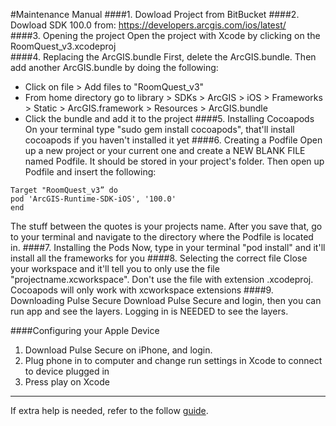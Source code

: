 #Maintenance Manual
####1. Dowload Project from BitBucket
####2. Dowload SDK 100.0 from: 
 https://developers.arcgis.com/ios/latest/  
####3. Opening the project
  Open the project with Xcode by clicking on the RoomQuest_v3.xcodeproj  
####4. Replacing the ArcGIS.bundle
First, delete the ArcGIS.bundle. Then add another ArcGIS.bundle by doing the following:
   * Click on file > Add files to "RoomQuest_v3"
   * From home directory go to library > SDKs > ArcGIS > iOS > Frameworks > Static > ArcGIS.framework > Resources > ArcGIS.bundle
   * Click the bundle and add it to the project
####5. Installing Cocoapods 
On your terminal type "sudo gem install cocoapods", that'll install cocoapods if you haven't installed it yet
####6.  Creating a Podfile
Open up a new project or your current one and create a NEW BLANK FILE named Podfile. It should be stored in your project's folder. Then open up Podfile and insert the following:



    Target "RoomQuest_v3” do
    pod 'ArcGIS-Runtime-SDK-iOS', '100.0'
    end
    
The stuff between the quotes is your projects name. After you save that, go to your terminal and navigate to the directory where the Podfile is located in.
####7. Installing the Pods
Now, type in your terminal "pod install" and it'll install all the frameworks for you
####8. Selecting the correct file
Close your workspace and it'll tell you to only use the file "projectname.xcworkspace". Don't use the file with extension .xcodeproj. Cocoapods will only work with xcworkspace extensions
####9. Downloading Pulse Secure
Download Pulse Secure and login, then you can run app and see the layers. Logging in is NEEDED to see the layers.

####Configuring your Apple Device
1. Download Pulse Secure on iPhone, and login. 
2. Plug phone in to computer and change run settings in Xcode to connect to device plugged in
3. Press play on Xcode


-------
If extra help is needed, refer to the follow [guide](https://developers.arcgis.com/ios/latest/swift/guide/introduction.htm).
